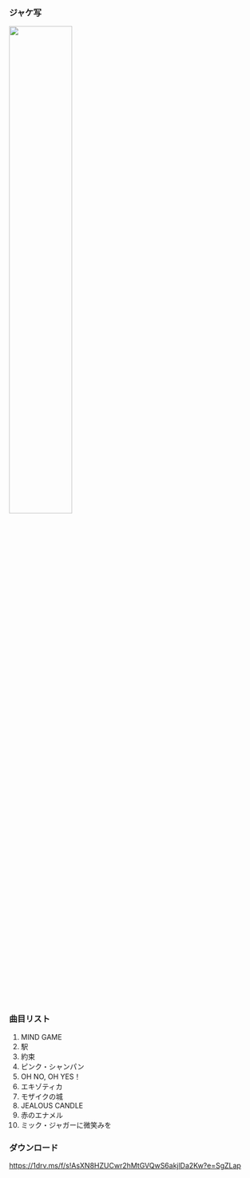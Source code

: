 ### ジャケ写

<div><img src="https://github.com/KawausoJyou/KawausoJyou.github.io/assets/92703641/d2f65290-ce62-46e7-b751-828fee10267d" width="50%" height="50%"></div>

### 曲目リスト

1. MIND GAME
2. 駅
3. 約束
4. ピンク・シャンパン
5. OH NO, OH YES！
6. エキゾティカ
7. モザイクの城
8. JEALOUS CANDLE
9. 赤のエナメル
10. ミック・ジャガーに微笑みを

### ダウンロード

https://1drv.ms/f/s!AsXN8HZUCwr2hMtGVQwS6akjlDa2Kw?e=SgZLap